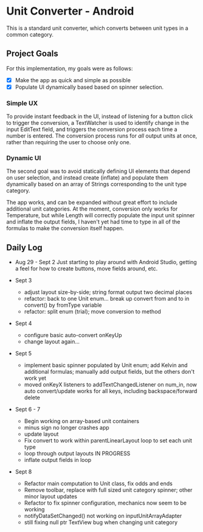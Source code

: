 # Unit Converter - Android

This is a standard unit converter, which converts between unit types in a common category.

## Project Goals
For this implementation, my goals were as follows:
- [x] Make the app as quick and simple as possible
- [x] Populate UI dynamically based based on spinner selection.  

### Simple UX
To provide instant feedback in the UI, instead of listening for a button click to trigger the conversion, a TextWatcher is used to identify change in the input EditText field, and triggers the conversion process each time a number is entered. The conversion process runs for _all_ output units at once, rather than requiring the user to choose only one.

### Dynamic UI
The second goal was to avoid statically defining UI elements that depend on user selection, and instead create (inflate) and populate them dynamically based on an array of Strings corresponding to the unit type category.

The app works, and can be expanded without great effort to include additional unit categories. At the moment, conversion only works for Temperature, but while Length will correctly populate the input unit spinner and inflate the output fields, I haven't yet had time to type in all of the formulas to make the conversion itself happen.

## Daily Log

* Aug 29 - Sept 2
Just starting to play around with Android Studio, getting a feel for how to create buttons, move fields around, etc.

* Sept 3
  * adjust layout size-by-side; string format output two decimal places
  * refactor: back to one Unit enum... break up convert from and to in convert() by fromType variable
  * refactor: split enum (trial); move conversion to method
    
* Sept 4
  * configure basic auto-convert onKeyUp
  * change layout again...
    
* Sept 5
  * implement basic spinner populated by Unit enum; add Kelvin and additional formulas; manually add output fields, but the others don't work yet
  * moved onKeyX listeners to addTextChangedListener on num_in, now auto convert/update works for all keys, including backspace/forward delete
    
* Sept 6 - 7
  * Begin working on array-based unit containers
  * minus sign no longer crashes app
  * update layout
  * Fix convert to work within parentLinearLayout loop to set each unit type
  * loop through output layouts IN PROGRESS
  * inflate output fields in loop
    
* Sept 8
  * Refactor main computation to Unit class, fix odds and ends
  * Remove toolbar, replace with full sized unit category spinner; other minor layout updates
  * Refactor to fix spinner configuration, mechanics now seem to be working
  * notifyDataSetChanged() not working on inputUnitArrayAdapter
  * still fixing null ptr TextView bug when changing unit category
